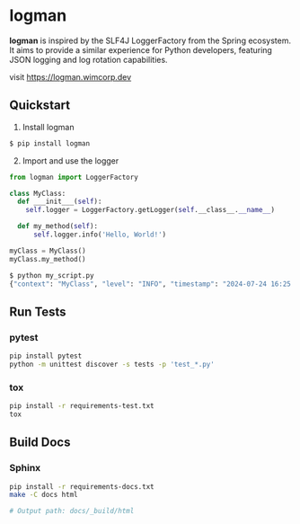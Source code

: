 # logman

**logman** is inspired by the SLF4J LoggerFactory from the Spring ecosystem. It aims to provide a similar experience for Python developers, featuring JSON logging and log rotation capabilities.

visit <https://logman.wimcorp.dev>

## Quickstart

1. Install logman

```bash
$ pip install logman
```

2. Import and use the logger

```python
from logman import LoggerFactory

class MyClass:
  def ___init___(self):
    self.logger = LoggerFactory.getLogger(self.__class__.__name__)

  def my_method(self):
      self.logger.info('Hello, World!')

myClass = MyClass()
myClass.my_method()
```

```bash
$ python my_script.py
{"context": "MyClass", "level": "INFO", "timestamp": "2024-07-24 16:25:10.016", "message": "Hello, World!", "thread": "MainThread"}
```

## Run Tests

### pytest

```bash
pip install pytest
python -m unittest discover -s tests -p 'test_*.py'
```

### tox

```bash
pip install -r requirements-test.txt
tox
```

## Build Docs

### Sphinx

```bash
pip install -r requirements-docs.txt
make -C docs html

# Output path: docs/_build/html
```
